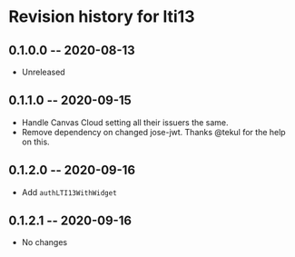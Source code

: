 # Revision history for lti13

## 0.1.0.0 -- 2020-08-13

* Unreleased

## 0.1.1.0 -- 2020-09-15

* Handle Canvas Cloud setting all their issuers the same.
* Remove dependency on changed jose-jwt. Thanks @tekul for the help on this.

## 0.1.2.0 -- 2020-09-16

* Add `authLTI13WithWidget`

## 0.1.2.1 -- 2020-09-16

* No changes
